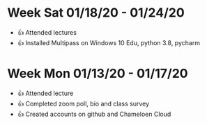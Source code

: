 
# Week Sat 01/18/20 - 01/24/20

* :+1: Attended lectures
* :+1: Installed Multipass on Windows 10 Edu, python 3.8, pycharm

# Week Mon 01/13/20 - 01/17/20

* :+1: Attended lecture
* :+1: Completed zoom poll, bio and class survey
* :+1: Created accounts on github and Chameloen Cloud
